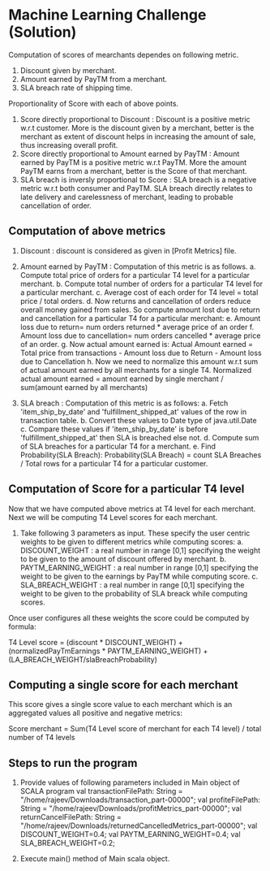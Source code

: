 # Machine Learning Challenge (Solution)

Computation of scores of mearchants dependes on following metric.
  1. Discount given by merchant.
  2. Amount earned by PayTM from a merchant.
  3. SLA breach rate of shipping time.


Proportionality of Score with each of above points.
  1. Score directly proportional to Discount : Discount is a positive metric w.r.t customer. More is the discount given by a merchant, better is the merchant as extent of discount helps in increasing the amount of sale, thus increasing overall profit.
  2. Score directly proportional to Amount earned by PayTM : Amount earned by PayTM is a positive metric w.r.t PayTM. More the amount PayTM earns from a merchant, better is the Score of that merchant.
  3. SLA breach is inversly proportional to Score : SLA breach is a negative metric w.r.t both consumer and PayTM. SLA breach directly relates to late delivery and carelessness of merchant, leading to probable cancellation of order.

## Computation of above metrics
1. Discount : discount is considered as given in [Profit Metrics] file.
2. Amount earned by PayTM : Computation of this metric is as follows.
 a. Compute total price of orders for a particular T4 level for a particular merchant.
 b. Compute total number of orders for a particular T4 level for a particular merchant.
 c. Average cost of each order for T4 level = total price / total orders.
 d. Now returns and cancellation of orders reduce overall money gained from sales. So compute amount lost due to return and cancellation for a particular T4 for a particular merchant:
 e. Amount loss due to return= num orders returned * average price of an order
 f. Amount loss due to cancellation= num orders cancelled * average price of an order.
 g. Now actual amount earned is: 
      Actual Amount earned = Total price from transactions - Amount loss due to Return - Amount loss due to Cancellation
 h. Now we need to normalize this amount w.r.t sum of actual amount earned by all merchants for a single T4.
      Normalized actual amount earned = amount earned by single merchant / sum(amount earned by all merchants)

3. SLA breach : Computation of this metric is as follows:
  a. Fetch 'item_ship_by_date' and 'fulfillment_shipped_at' values of the row in transaction table.
  b. Convert these values to Date type of java.util.Date
  c. Compare these values if 'item_ship_by_date' is before 'fulfillment_shipped_at' then SLA is breached else not.
  d. Compute sum of SLA breaches for a particular T4 for a merchant.
  e. Find Probability(SLA Breach):
      Probability(SLA Breach) = count SLA Breaches / Total rows for a particular T4 for a particular customer.

## Computation of Score for a particular T4 level
Now that we have computed above metrics at T4 level for each merchant. Next we will be computing T4 Level scores for each merchant.
1. Take following 3 parameters as input. These specify the user centric weights to be given to different metrics while computing scores:
  a. DISCOUNT_WEIGHT : a real number in range [0,1] specifying the weight to be given to the amount of discount offered by merchant.
  b. PAYTM_EARNING_WEIGHT : a real number in range [0,1] specifying the weight to be given to the earnings by PayTM while computing score.
  c. SLA_BREACH_WEIGHT : a real number in range [0,1] specifying the weight to be given to the probability of SLA breack while computing scores.

Once user configures all these weights the score could be computed by formula:

T4 Level score = (discount  * DISCOUNT_WEIGHT) + (normalizedPayTmEarnings * PAYTM_EARNING_WEIGHT) + (LA_BREACH_WEIGHT/slaBreachProbability)

## Computing a single score for each merchant
This score gives a single score value to each merchant which is an aggregated values all positive and negative metrics:

Score merchant = Sum(T4 Level score of merchant for each T4 level) / total number of T4 levels

## Steps to run the program
1. Provide values of following parameters included in Main object of SCALA program
  val transactionFilePath: String = "/home/rajeev/Downloads/transaction_part-00000";
  val profiteFilePath: String = "/home/rajeev/Downloads/profitMetrics_part-00000";
  val returnCancelFilePath: String = "/home/rajeev/Downloads/returnedCancelledMetrics_part-00000";
  val DISCOUNT_WEIGHT=0.4;
  val PAYTM_EARNING_WEIGHT=0.4;
  val SLA_BREACH_WEIGHT=0.2;

2. Execute main() method of Main scala object.




